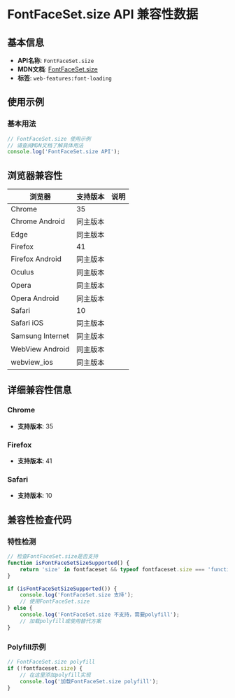 # FontFaceSet.size API 兼容性数据

## 基本信息

- **API名称**: `FontFaceSet.size`
- **MDN文档**: [FontFaceSet.size](https://developer.mozilla.org/docs/Web/API/FontFaceSet/size)
- **标签**: `web-features:font-loading`

## 使用示例

### 基本用法

```javascript
// FontFaceSet.size 使用示例
// 请查阅MDN文档了解具体用法
console.log('FontFaceSet.size API');
```

## 浏览器兼容性

| 浏览器 | 支持版本 | 说明 |
|--------|----------|------|
| Chrome | 35 |  |
| Chrome Android | 同主版本 |  |
| Edge | 同主版本 |  |
| Firefox | 41 |  |
| Firefox Android | 同主版本 |  |
| Oculus | 同主版本 |  |
| Opera | 同主版本 |  |
| Opera Android | 同主版本 |  |
| Safari | 10 |  |
| Safari iOS | 同主版本 |  |
| Samsung Internet | 同主版本 |  |
| WebView Android | 同主版本 |  |
| webview_ios | 同主版本 |  |

## 详细兼容性信息

### Chrome

- **支持版本**: 35

### Firefox

- **支持版本**: 41

### Safari

- **支持版本**: 10

## 兼容性检查代码

### 特性检测

```javascript
// 检查FontFaceSet.size是否支持
function isFontFaceSetSizeSupported() {
    return 'size' in fontfaceset && typeof fontfaceset.size === 'function';
}

if (isFontFaceSetSizeSupported()) {
    console.log('FontFaceSet.size 支持');
    // 使用FontFaceSet.size
} else {
    console.log('FontFaceSet.size 不支持，需要polyfill');
    // 加载polyfill或使用替代方案
}
```

### Polyfill示例

```javascript
// FontFaceSet.size polyfill
if (!fontfaceset.size) {
    // 在这里添加polyfill实现
    console.log('加载FontFaceSet.size polyfill');
}
```

